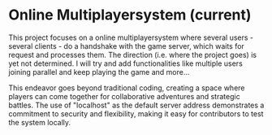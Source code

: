 # Online Multiplayersystem (current)

This project focuses on a online multiplayersystem where several users - several clients - do a handshake with the game server, which waits for request and processes them. The direction (i.e. where the project goes) is yet not determined. I will try and add functionalities like multiple users joining parallel and keep playing the game and more...

This endeavor goes beyond traditional coding, creating a space where players can come together for collaborative adventures and strategic battles. The use of "localhost" as the default server address demonstrates a commitment to security and flexibility, making it easy for contributors to test the system locally. 
